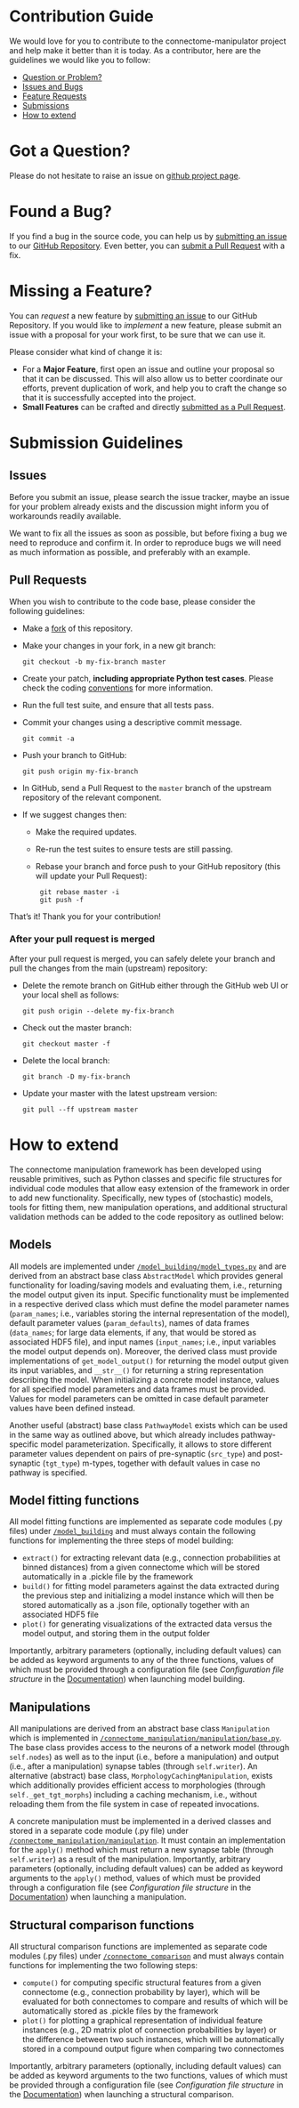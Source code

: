 # Contribution Guide

We would love for you to contribute to the connectome-manipulator project and help make it better than it is today.
As a contributor, here are the guidelines we would like you to follow:

 - [Question or Problem?](#got-a-question)
 - [Issues and Bugs](#found-a-bug)
 - [Feature Requests](#missing-a-feature)
 - [Submissions](#submission-guidelines)
 - [How to extend](#how-to-extend)

# Got a Question?

Please do not hesitate to raise an issue on [github project page][github].

# Found a Bug?

If you find a bug in the source code, you can help us by [submitting an issue](#issues)
to our [GitHub Repository][github]. Even better, you can [submit a Pull Request](#pull-requests) with a fix.

# Missing a Feature?

You can *request* a new feature by [submitting an issue](#issues) to our GitHub Repository.
If you would like to *implement* a new feature, please submit an issue with a proposal for your 
work first, to be sure that we can use it.

Please consider what kind of change it is:

* For a **Major Feature**, first open an issue and outline your proposal so that it can be
discussed. This will also allow us to better coordinate our efforts, prevent duplication of work,
and help you to craft the change so that it is successfully accepted into the project.
* **Small Features** can be crafted and directly [submitted as a Pull Request](#pull-requests).

# Submission Guidelines

## Issues

Before you submit an issue, please search the issue tracker, maybe an issue for your problem
already exists and the discussion might inform you of workarounds readily available.

We want to fix all the issues as soon as possible, but before fixing a bug we need to reproduce
and confirm it. In order to reproduce bugs we will need as much information as possible, and
preferably with an example.

## Pull Requests

When you wish to contribute to the code base, please consider the following guidelines:

* Make a [fork](https://guides.github.com/activities/forking/) of this repository.
* Make your changes in your fork, in a new git branch:

     ```shell
     git checkout -b my-fix-branch master
     ```
* Create your patch, **including appropriate Python test cases**.
  Please check the coding [conventions](#coding-conventions) for more information.
* Run the full test suite, and ensure that all tests pass.
* Commit your changes using a descriptive commit message.

     ```shell
     git commit -a
     ```
* Push your branch to GitHub:

    ```shell
    git push origin my-fix-branch
    ```
* In GitHub, send a Pull Request to the `master` branch of the upstream repository of the relevant component.
* If we suggest changes then:
  * Make the required updates.
  * Re-run the test suites to ensure tests are still passing.
  * Rebase your branch and force push to your GitHub repository (this will update your Pull Request):

       ```shell
        git rebase master -i
        git push -f
       ```

That’s it! Thank you for your contribution!

### After your pull request is merged

After your pull request is merged, you can safely delete your branch and pull the changes from
the main (upstream) repository:

* Delete the remote branch on GitHub either through the GitHub web UI or your local shell as follows:

    ```shell
    git push origin --delete my-fix-branch
    ```
* Check out the master branch:

    ```shell
    git checkout master -f
    ```
* Delete the local branch:

    ```shell
    git branch -D my-fix-branch
    ```
* Update your master with the latest upstream version:

    ```shell
    git pull --ff upstream master
    ```

[github]: https://github.com/BlueBrain/connectome-manipulator

# How to extend

The connectome manipulation framework has been developed using reusable primitives, such as Python classes and specific file structures for individual code modules that allow easy extension of the framework in order to add new functionality. Specifically, new types of (stochastic) models, tools for fitting them, new manipulation operations, and additional structural validation methods can be added to the code repository as outlined below:

## Models

All models are implemented under [`/model_building/model_types.py`](connectome_manipulator/model_building/model_types.py) and are derived from an abstract base class `AbstractModel` which provides general functionality for loading/saving models and evaluating them, i.e., returning the model output given its input. Specific functionality must be implemented in a respective derived class which must define the model parameter names (`param_names`; i.e., variables storing the internal representation of the model), default parameter values (`param_defaults`), names of data frames (`data_names`; for large data elements, if any, that would be stored as associated HDF5 file), and input names (`input_names`; i.e., input variables the model output depends on). Moreover, the derived class must provide implementations of `get_model_output()` for returning the model output given its input variables, and `__str__()` for returning a string representation describing the model. When initializing a concrete model instance, values for all specified model parameters and data frames must be provided. Values for model parameters can be omitted in case default parameter values have been defined instead.

Another useful (abstract) base class `PathwayModel` exists which can be used in the same way as outlined above, but which already includes pathway-specific model parameterization. Specifically, it allows to store different parameter values dependent on pairs of pre-synaptic (`src_type`) and post-synaptic (`tgt_type`) m-types, together with default values in case no pathway is specified.

## Model fitting functions

All model fitting functions are implemented as separate code modules (.py files) under [`/model_building`](connectome_manipulator/model_building) and must always contain the following functions for implementing the three steps of model building:

  - `extract()` for extracting relevant data (e.g., connection probabilities at binned distances) from a given connectome which will be stored automatically in a .pickle file by the framework
  - `build()` for fitting model parameters against the data extracted during the previous step and initializing a model instance which will then be stored automatically as a .json file, optionally together with an associated HDF5 file
  - `plot()` for generating visualizations of the extracted data versus the model output, and storing them in the output folder

Importantly, arbitrary parameters (optionally, including default values) can be added as keyword arguments to any of the three functions, values of which must be provided through a configuration file (see *Configuration file structure* in the [Documentation](https://connectome-manipulator.readthedocs.io/en/stable/config_file_structure.html)) when launching model building.

## Manipulations

All manipulations are derived from an abstract base class `Manipulation` which is implemented in [`/connectome_manipulation/manipulation/base.py`](connectome_manipulator/connectome_manipulation/manipulation/base.py). The base class provides access to the neurons of a network model (through `self.nodes`) as well as to the input (i.e., before a manipulation) and output (i.e., after a manipulation) synapse tables (through `self.writer`). An alternative (abstract) base class, `MorphologyCachingManipulation`, exists which additionally provides efficient access to morphologies (through `self._get_tgt_morphs`) including a caching mechanism, i.e., without reloading them from the file system in case of repeated invocations.

A concrete manipulation must be implemented in a derived classes and stored in a separate code module (.py file) under [`/connectome_manipulation/manipulation`](connectome_manipulator/connectome_manipulation/manipulation). It must contain an implementation for the `apply()` method which must return a new synapse table (through `self.writer`) as a result of the manipulation. Importantly, arbitrary parameters (optionally, including default values) can be added as keyword arguments to the `apply()` method, values of which must be provided through a configuration file (see *Configuration file structure* in the [Documentation](https://connectome-manipulator.readthedocs.io/en/stable/config_file_structure.html)) when launching a manipulation.

## Structural comparison functions

All structural comparison functions are implemented as separate code modules (.py files) under [`/connectome_comparison`](connectome_manipulator/connectome_comparison) and must always contain functions for implementing the two following steps:

  - `compute()` for computing specific structural features from a given connectome (e.g., connection probability by layer), which will be evaluated for both connectomes to compare and results of which will be automatically stored as .pickle files by the framework
  - `plot()` for plotting a graphical representation of individual feature instances (e.g., 2D matrix plot of connection probabilities by layer) or the difference between two such instances, which will be automatically stored in a compound output figure when comparing two connectomes

Importantly, arbitrary parameters (optionally, including default values) can be added as keyword arguments to the two functions, values of which must be provided through a configuration file (see *Configuration file structure* in the [Documentation](https://connectome-manipulator.readthedocs.io/en/stable/config_file_structure.html)) when launching a structural comparison.
